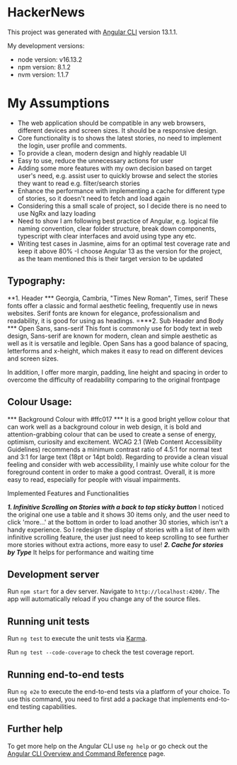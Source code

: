 # HackerNews

This project was generated with [Angular CLI](https://github.com/angular/angular-cli) version 13.1.1.

My development versions:

- node version: v16.13.2
- npm version: 8.1.2
- nvm version: 1.1.7

# My Assumptions

- The web application should be compatible in any web browsers, different devices and screen sizes. It should be a responsive design.
- Core functionality is to shows the latest stories, no need to implement the login, user profile and comments.
- To provide a clean, modern design and highly readable UI
- Easy to use, reduce the unnecessary actions for user
- Adding some more features with my own decision based on target user's need, e.g. assist user to quickly browse and select the stories they want to read e.g. filter/search stories
- Enhance the performance with implementing a cache for different type of stories, so it doesn't need to fetch and load again
- Considering this a small scale of project, so I decide there is no need to use NgRx and lazy loading
- Need to show I am following best practice of Angular, e.g. logical file naming convention, clear folder structure, break down components, typescript with clear interfaces and avoid using type any etc.
- Writing test cases in Jasmine, aims for an optimal test coverage rate and keep it above 80%
-I choose Angular 13 as the version for the project, as the team mentioned this is their target version to be updated


## Typography:
**1. Header ***
	Georgia, Cambria, "Times New Roman", Times, serif
	These fonts offer a classic and formal aesthetic feeling, frequently use in news websites. Serif fonts are known for elegance, professionalism and readability, it is good for using as headings.
=***2. Sub Header and Body ***
	Open Sans, sans-serif
	This font is commonly use for body text in web design, Sans-serif are known for modern, clean and simple aesthetic as well as it is versatile and legible. Open Sans has a good balance of spacing, letterforms and x-height, which makes it easy to read on different devices and screen sizes.
	
In addition, I offer more margin, padding, line height and spacing in order to overcome the difficulty of readability comparing to the original frontpage
	
## Colour Usage:
*** Background Colour with #ffc017 ***
	It is a good bright yellow colour that can work well as a background colour in web design, it is
	bold and attention-grabbing colour that can be used to create a sense of energy, optimism, curiosity and excitement.
	WCAG 2.1 (Web Content Accessibility Guidelines) recommends a minimum contrast ratio of 4.5:1 for normal text and 3:1 for large text (18pt or 14pt bold).
	Regarding to provide a clean visual feeling and consider with web accessibility, I mainly use white colour for the foreground content in order to make a good contrast. Overall, it is more easy to read, especially for people with visual impairments.
	
Implemented Features and Functionalities 

***1. Infinitive Scrolling on Stories with a back to top sticky button***
	I noticed the original one use a table and it shows 30 items only, and the user need to click  'more…' at the bottom in order to load another 30 stories, which isn't a handy experience.
	So I redesign the display of stories with a list of item with infinitive scrolling feature, the user just need to keep scrolling to see further more stories without extra actions, more easy to use!
***2. Cache for stories by Type***
	It helps for performance and waiting time 


## Development server

Run `npm start` for a dev server. Navigate to `http://localhost:4200/`. The app will automatically reload if you change any of the source files.

## Running unit tests

Run `ng test` to execute the unit tests via [Karma](https://karma-runner.github.io).

Run `ng test --code-coverage` to check the test coverage report.

## Running end-to-end tests

Run `ng e2e` to execute the end-to-end tests via a platform of your choice. To use this command, you need to first add a package that implements end-to-end testing capabilities.

## Further help

To get more help on the Angular CLI use `ng help` or go check out the [Angular CLI Overview and Command Reference](https://angular.io/cli) page.

